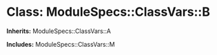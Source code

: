 # Class: ModuleSpecs::ClassVars::B
**Inherits:** ModuleSpecs::ClassVars::A
    
**Includes:** ModuleSpecs::ClassVars::M
  




